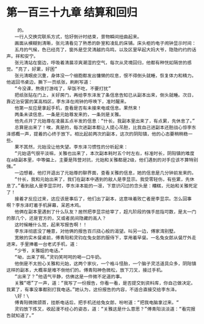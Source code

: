 # 第一百三十九章 结算和回归
        的。
       一行人交换完联系方式，恰好倒计时结束，景物瞬间扭曲起来。
       画面从模糊到清晰，张元清看见了熟悉的卧室和凌乱的床铺。床头柜的电子闹钟显示时间：
       五月的气候，色已经亮了，窗外是空灵清越的鸟鸣，以及区里早起大妈大爷，隐隐约约的话声。祥和安宁。
       张元清站在窗边，呼吸着清晨凉爽潮湿的空气，每次从灵境回归，他都有种恍如隔世的感觉。“亮了，好累，好困”
       张元清眼皮沉重，身体没一个细胞都发出慵懒的叹息，恨不得倒头就睡，恢复体力和精力。他返回书桌边，撕下一页纸张，刷刷写道：
       “今没课，熬夜打游戏了，早饭不吃，不要打扰”
       把纸张贴在门上，关好房门，再给李东泽发了条信息告知已从副本出来，倒头就睡。次日，靠近治安罢的某高档区，李东泽在闹钟的呼唤下，准时醒来。
       他第一反应是拿起手机，查看是否有未接来电或信息。果然来！
       两条未读信息，一条是元始尊发来的，一条则是关雅。
       他先点开了元始尊在凌晨五点半发的信息：“什长，我副本里出来了，有点累，先休息了。”
       总算是出来了！唉，真是的，每次进副本都让人提心吊胆，比我自己进副本还胆战心惊李东泽感概一声，提着的心终于放下。相比起前两次的副本，这次的阴阳镇，他的心态要稍稍稳一些。
       果不其然，元始没让他失望。李东泽习惯性的分析起来：
       “元始语气很平淡嘛，关雅也出来了，本次副本耗时五个时左右，标准时长，阴阳镇的难度在a级副本里，中等偏上，主要是阵营对抗，元始和关雅都是2级，他们遇到的对手应该不算特别强。”
       一边想着，他打开退出了元始尊的聊界面，查看关雅的信息，她的信息是几分钟前发来的。
       “什长，我和元始出来了，我们在副本中遇到的敌人是李显宗。我受零轻伤，有些累，先休息了。”看到敌人是李显宗时，李东泽本能的一凛，下意识闪过的念头是：糟糕，元始和关雅死定了！
       接着才反应过来，这应该是事后了，他们出了副本，这意味着败亡者是李显宗。怎么回事啊？李东泽盯着手机屏幕，呆若木鸡。
       他俩在副本里遇到了什么队友？居然把李显宗给宰了，超凡阶段的强手屈指可数，是太一门的那几个，还是官方的，又或者民间隐藏的高人？
       这时候睡什么觉，起来写报告啊！！
       李东泽彻底没了睡意，对他俩的报告百爪挠心般的渴望。叫另一边，傅家湾别墅。
       宽敞的实木餐桌前，傅青阳和灵钧在兔女郎的服侍下，享用着早餐。一名兔女郎从餐厅外走进来，手里捧着一台老式手机，道：
       “少爷，关雅姐的电话。”
       “呦，出来了啊。”灵钧笑呵呵的喝一口牛奶。
       他倒是不太担心关雅和元始，这两个家伙，一个格斗怪胎，一个脑子灵活道具众多，阴阳镇这样的副本，大概率是难不倒他们的。傅青阳神色微松，放下刀叉，接过手机。
       “出来了？”他语气平静，仿佛这是一件微不足道的事。
       关雅“嗯”了一声，道：“我写了一份报告，你看一看，是否提交到资料库，你自己做决定。我累了，有事没事都别打我电话。”她认为，这份报告的内容，不适合直接交给李东泽。
       \好！\
       傅青阳微微颌首，挂断电话后，把手机还给兔女郎，吩咐道：“把我电脑拿过来。“
       灵钧放下炼叉，收起漫不经心的姿态，道：“关雅这是什么意思？”傅青阳淡淡道：“看完报告就知道了。”